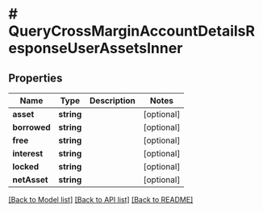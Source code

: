 # # QueryCrossMarginAccountDetailsResponseUserAssetsInner

## Properties

Name | Type | Description | Notes
------------ | ------------- | ------------- | -------------
**asset** | **string** |  | [optional]
**borrowed** | **string** |  | [optional]
**free** | **string** |  | [optional]
**interest** | **string** |  | [optional]
**locked** | **string** |  | [optional]
**netAsset** | **string** |  | [optional]

[[Back to Model list]](../../README.md#models) [[Back to API list]](../../README.md#endpoints) [[Back to README]](../../README.md)
